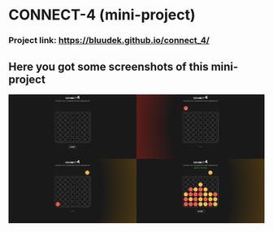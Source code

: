 # CONNECT-4 (mini-project)

### Project link: https://bluudek.github.io/connect_4/

## Here you got some screenshots of this mini-project
<img src="/screenshots/1.png" alt="game before start" style="width: 50%; float: left;">
<img src="/screenshots/2.png" alt="red token" style="width: 50%; float: right;">
<img src="/screenshots/3.png" alt="yellow token" style="width: 50%; float: left;">
<img src="/screenshots/4.png" alt="win" style="width: 50%; float: right;">

